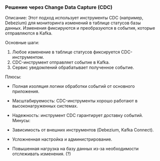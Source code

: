 ### Решение через Change Data Capture (CDC)
Описание:
Этот подход использует инструменты CDC (например, Debezium) для мониторинга изменений в таблице статусов базы данных. Изменения фиксируются и преобразуются в события, которые отправляются в Kafka.

Основные шаги:

1. Любое изменение в таблице статусов фиксируется CDC-инструментом.
2. CDC-инструмент отправляет событие в Kafka.
3. Сервис уведомлений обрабатывает полученное событие.


Плюсы:

* Полная изоляция логики обработки событий от основного приложения.
* Масштабируемость: CDC-инструменты хорошо работают в высоконагруженных системах.
* Надежность: инструмент CDC гарантирует доставку событий.
Минусы:

* Зависимость от внешних инструментов (Debezium, Kafka Connect).
* Усложненная настройка и администрирование.
* Повышенная нагрузка на базу данных из-за необходимости отслеживать изменения. (?)